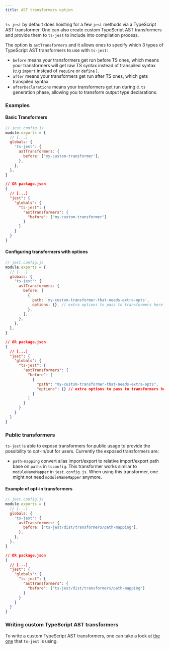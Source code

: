 ```yaml
---
title: AST transformers option
---
```


`ts-jest` by default does hoisting for a few `jest` methods via a TypeScript AST transformer. One can also create custom
TypeScript AST transformers and provide them to `ts-jest` to include into compilation process.

The option is `astTransformers` and it allows ones to specify which 3 types of TypeScript AST transformers to use with `ts-jest`:

- `before` means your transformers get run before TS ones, which means your transformers will get raw TS syntax
  instead of transpiled syntax (e.g `import` instead of `require` or `define` ).
- `after` means your transformers get run after TS ones, which gets transpiled syntax.
- `afterDeclarations` means your transformers get run during `d.ts` generation phase, allowing you to transform output type declarations.

### Examples

#### Basic Transformers

```js
// jest.config.js
module.exports = {
  // [...]
  globals: {
    'ts-jest': {
      astTransformers: {
        before: ['my-custom-transformer'],
      },
    },
  },
}
```

```json
// OR package.json
{
  // [...]
  "jest": {
    "globals": {
      "ts-jest": {
        "astTransformers": {
          "before": ["my-custom-transformer"]
        }
      }
    }
  }
}
```

#### Configuring transformers with options

```js
// jest.config.js
module.exports = {
  // [...]
  globals: {
    'ts-jest': {
      astTransformers: {
        before: [
          {
            path: 'my-custom-transformer-that-needs-extra-opts',
            options: {}, // extra options to pass to transformers here
          },
        ],
      },
    },
  },
}
```

```json
// OR package.json
{
  // [...]
  "jest": {
    "globals": {
      "ts-jest": {
        "astTransformers": {
          "before": [
            {
              "path": "my-custom-transformer-that-needs-extra-opts",
              "options": {} // extra options to pass to transformers here
            }
          ]
        }
      }
    }
  }
}
```

### Public transformers

`ts-jest` is able to expose transformers for public usage to provide the possibility to opt-in/out for users. Currently
the exposed transformers are:

- `path-mapping` convert alias import/export to relative import/export path base on `paths` in `tsconfig`.
  This transformer works similar to `moduleNameMapper` in `jest.config.js`. When using this transformer, one might not need
  `moduleNameMapper` anymore.

#### Example of opt-in transformers

```js
// jest.config.js
module.exports = {
  // [...]
  globals: {
    'ts-jest': {
      astTransformers: {
        before: ['ts-jest/dist/transformers/path-mapping'],
      },
    },
  },
}
```

```json
// OR package.json
{
  // [...]
  "jest": {
    "globals": {
      "ts-jest": {
        "astTransformers": {
          "before": ["ts-jest/dist/transformers/path-mapping"]
        }
      }
    }
  }
}
```

### Writing custom TypeScript AST transformers

To write a custom TypeScript AST transformers, one can take a look at [the one](https://github.com/kulshekhar/ts-jest/tree/master/src/transformers) that `ts-jest` is using.
